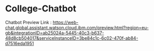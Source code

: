 # College-Chatbot

Chatbot Preview Link : https://web-chat.global.assistant.watson.cloud.ibm.com/preview.html?region=eu-gb&integrationID=ab25024a-5445-40c3-b637-48d8cb504017&serviceInstanceID=3be84c1c-6c02-470f-ab84-d7516eda1951
